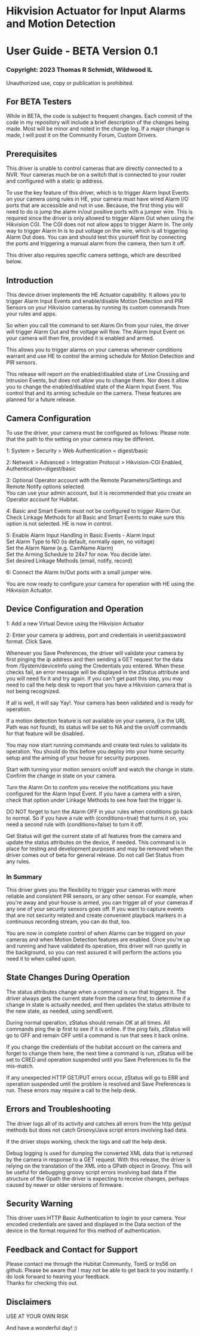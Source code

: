 # Hikvision Actuator for Input Alarms and Motion Detection
# User Guide - BETA Version 0.1
### Copyright: 2023 Thomas R Schmidt, Wildwood IL
Unauthorized use, copy or publication is prohibited.
## For BETA Testers
While in BETA, the code is subject to frequent changes. Each commit of the code in my repository will include a brief description of the changes being made. Most will be minor and noted in the change log. If a major change is made, I will post it on the Community Forum, Custom Drivers.
## Prerequisites
This driver is unable to control cameras that are directly connected to a NVR. Your cameras much be on a switch that is connected to your router and configured with a static ip address.

To use the key feature of this driver, which is to trigger Alarm Input Events on your camera using rules in HE, your camera must have wired Alarm I/O ports that are accessible and not in use. Because, the first thing you will need to do is jump the alarm in/out positive ports with a jumper wire. This is required since the driver is only allowed to trigger Alarm Out when using the Hikvision CGI. The CGI does not not allow apps to trigger Alarm In. The only way to trigger Alarm In is to put voltage on the wire, which is all triggering Alarm Out does. You can and should test this yourself first by connecting the ports and triggering a manual alarm from the camera, then turn it off.

This driver also requires specific camera settings, which are described below.
## Introduction
This device driver implements the HE Actuator capability. It allows you to trigger Alarm Input Events and enable/disable Motion Detection and PIR Sensors on your Hikvision cameras by running its custom commands from your rules and apps.
 
So when you call the command to set Alarm On from your rules, the driver will trigger Alarm Out and the voltage will flow. The Alarm Input Event on your camera will then fire, provided it is enabled and armed.  
 
This allows you to trigger alarms on your cameras whenever conditions warrant and use HE to control the arming schedule for Motion Detection and PIR sensors.

This release will report on the enabled/disabled state of Line Crossing and Intrusion Events, but does not allow you to change them. Nor does it allow you to change the enabled/disabled state of the Alarm Input Event. You control that and its arming schedule on the camera. These features are planned for a future release.
 
## Camera Configuration
To use the driver, your camera must be configured as follows:
Please note that the path to the setting on your camera may be different.
 
1: System > Security > Web Authentication = digest/basic
 
2: Network > Advanced > Integration Protocol >
   Hikvision-CGI Enabled, Authentication=digest/basic
 
3: Optional Operator account with the Remote Parameters/Settings and Remote Notify options selected.   
You can use your admin account, but it is recommended that you create an Operator account for Hubitat.
 
4: Basic and Smart Events must not be configured to trigger Alarm Out.   
Check Linkage Methods for all Basic and Smart Events to make sure this option is not selected. HE is now in control.   
 
5: Enable Alarm Input Handling in Basic Events - Alarm Input   
Set Alarm Type to NO (is default, normally open, no voltage)   
Set the Alarm Name (e.g. CamName Alarm)   
Set the Arming Schedule to 24x7 for now. You decide later.   
Set desired Linkage Methods (email, notify, record)   
    
6: Connect the Alarm In/Out ports with a small jumper wire.   

You are now ready to configure your camera for operation with HE using the Hikvision Actuator.
 
## Device Configuration and Operation
1: Add a new Virtual Device using the Hikvision Actuator

2: Enter your camera ip address, port and credentials in userid:password format. Click Save.
 
Whenever you Save Preferences, the driver will validate your camera by first pinging the ip address and then sending a GET request for the data from /System/deviceInfo using the Credentials you entered. When these checks fail, an error message will be displayed in the zStatus attribute and you will need fix it and try again. If you can't get past this step, you may need to call the help desk to report that you have a Hikvision camera that is not being recognized.
 
If all is well, it will say Yay!. Your camera has been validated and is ready for operation.
 
If a motion detection feature is not available on your camera, (i.e the URL Path was not found), its status will be set to NA and the on/off commands for that feature will be disabled.
 
You may now start running commands and create test rules to validate its operation. You should do this before you deploy into your home security setup and the arming of your house for security purposes.

Start with turning your motion sensors on/off and watch the change in state. Confirm the change in state on your camera.

Turn the Alarm On to confirm you receive the notifications you have configured for the Alarm Input Event. If you have a camera with a siren, check that option under Linkage Methods to see how fast the trigger is.

DO NOT forget to turn the Alarm OFF in your rules when conditions go back to normal. So if you have a rule with (conditions=true) that turns it on, you need a second rule with (conditions=false) to turn it off.

Get Status will get the current state of all features from the camera and update the status attributes on the device, if needed. This command is in place for testing and development purposes and may be removed when the driver comes out of beta for general release. Do not call Get Status from any rules.
### In Summary
This driver gives you the flexibility to trigger your cameras with more reliable and consistent PIR sensors, or any other sensor. For example, when you're away and your house is armed, you can trigger all of your cameras if any one of your security sensors goes off. If you want to capture events that are not security related and create convenient playback markers in a continuous recording stream, you can do that, too.

You are now in complete control of when Alarms can be triggerd on your cameras and when Motion Detection features are enabled. Once you're up and running and have validated its operation, this driver will run quietly in the background, so you can rest assured it will perform the actions you need it to when called upon.
 
## State Changes During Operation
The status attributes change when a command is run that triggers it. The driver always gets the current state from the camera first, to determine if a change in state is actually needed, and then updates the status attribute to the new state, as needed, using sendEvent.

During normal operation, zStatus should remain OK at all times. All commands ping the ip first to see if it is online. If the ping fails, zStatus will go to OFF and remain OFF until a command is run that sees it back online.
 
If you change the credentials of the hubitat account on the camera and forget to change them here, the next time a command is run, zStatus will be set to CRED and operation suspended until you Save Preferences to fix the mis-match.
 
If any unexpected HTTP GET/PUT errors occur, zStatus will go to ERR and operation suspended until the problem is resolved and Save Preferences is run. These errors may require a call to the help desk.
## Errors and Troubleshooting
The driver logs all of its activity and catches all errors from the http get/put methods but does not catch Groovy/Java script errors involving bad data.
 
If the driver stops working, check the logs and call the help desk.
 
Debug logging is used for dumping the converted XML data that is returned by the camera in response to a GET request. With this release, the driver is relying on the translation of the XML into a GPath object in Groovy. This will be useful for debugging groovy script errors involving bad data if the structure of the Gpath the driver is expecting to receive changes, perhaps caused by newer or older versions of firmware. 
## Security Warning
This driver uses HTTP Basic Authentication to login to your camera. Your encoded credentials are saved and displayed in the Data section of the device in the format required for this method of authentication.
## Feedback and Contact for Support
Please contact me through the Hubitat Community, TomS or trs56 on github. Please be aware that I may not be able to get back to you instantly. I do look forward to hearing your feedback.  
Thanks for checking this out.
## Disclaimers
USE AT YOUR OWN RISK

And have a wonderful day! :)

